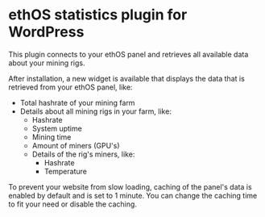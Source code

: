 # ethOS statistics plugin for WordPress
This plugin connects to your ethOS panel and retrieves all available data about your mining rigs.

After installation, a new widget is available that displays the data that is retrieved from your 
ethOS panel, like:

- Total hashrate of your mining farm  
- Details about all mining rigs in your farm, like:  
  - Hashrate
  - System uptime
  - Mining time
  - Amount of miners (GPU's)
  - Details of the rig's miners, like:  
    - Hashrate
    - Temperature
    
To prevent your website from slow loading, caching of the panel's data is enabled by default and 
is set to 1 minute. You can change the caching time to fit your need or disable the caching.
